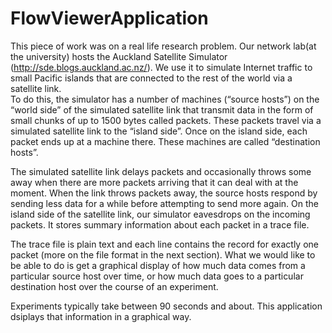 # FlowViewerApplication

This piece of work was on a real life research problem. Our network lab(at the university) hosts the Auckland Satellite Simulator (http://sde.blogs.auckland.ac.nz/). We use it to simulate Internet traffic to small Pacific islands that are connected to the rest of the world via a satellite link.  
To do this, the simulator has a number of machines (“source hosts”) on the “world side” of the simulated satellite link that transmit data in the form of small chunks of up to 1500 bytes called packets. These packets travel via a simulated satellite link to the “island side”. Once on the island side, each packet ends up at a machine there. These machines are called “destination hosts”.  

The simulated satellite link delays packets and occasionally throws some away when there are more packets arriving that it can deal with at the moment. When the link throws packets away, the source hosts respond by sending less data for a while before attempting to send more again. On the island side of the satellite link, our simulator eavesdrops on the incoming packets. It stores summary information about each packet in a trace file. 

The trace file is plain text and each line contains the record for exactly one packet (more on the file format in the next section). What we would like to be able to do is get a graphical display of how much data comes from a particular source host over time, or how much data goes to a particular destination host over the course of an experiment. 

Experiments typically take between 90 seconds and about. This application dsiplays that information in a graphical way.
